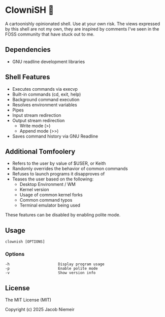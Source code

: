 # ClowniSH 🤡 
A cartoonishly opinionated shell. Use at your own risk.
The views expressed by this shell are not my own, they are inspired by comments I've seen in the FOSS community that have stuck out to me.

## Dependencies
* GNU readline development libraries

## Shell Features
* Executes commands via execvp
* Built-in commands (cd, exit, help)
* Background command execution
* Resolves environment variables
* Pipes
* Input stream redirection
* Output stream redirection
	* Write mode (>)
	* Append mode (>>)
* Saves command history via GNU Readline

## Additional Tomfoolery
* Refers to the user by value of $USER, or Keith
* Randomly overrides the behavior of common commands
* Refuses to launch programs it disapproves of
* Teases the user based on the following:
	* Desktop Environment / WM
	* Kernel version
	* Usage of common kernel forks
	* Common command typos
	* Terminal emulator being used

These features can be disabled by enabling polite mode.

## Usage
```
clownish [OPTIONS]
```

### Options
```
-h                      Display program usage
-p                      Enable polite mode
-v                      Show version info
```

## License
The MIT License (MIT)

Copyright (c) 2025 Jacob Niemeir
